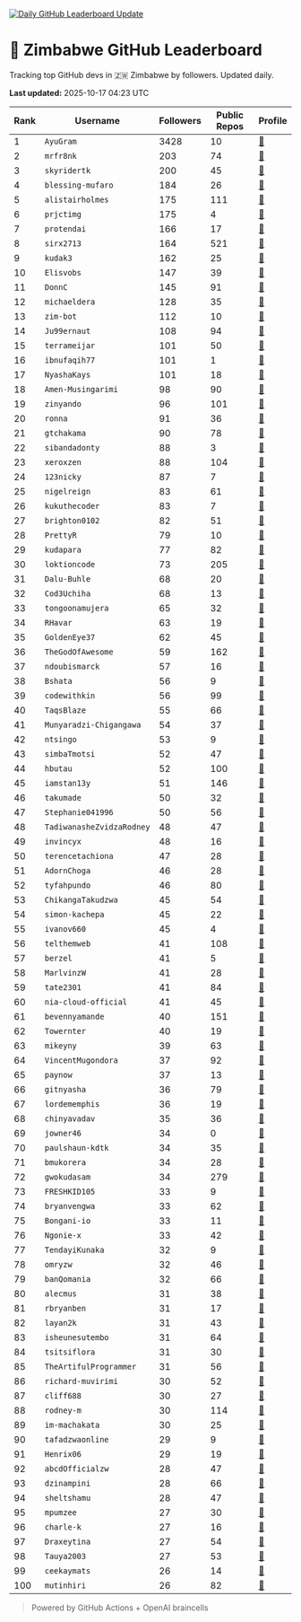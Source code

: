 [![Daily GitHub Leaderboard Update](https://github.com/bevennyamande/zim_leaderboard/actions/workflows/leaderboard.yml/badge.svg)](https://github.com/bevennyamande/zim_leaderboard/actions/workflows/leaderboard.yml)

# 🦍 Zimbabwe GitHub Leaderboard

Tracking top GitHub devs in 🇿🇼 Zimbabwe by followers. Updated daily.

<!-- START LEADERBOARD -->
**Last updated:** 2025-10-17 04:23 UTC  

| Rank | Username | Followers | Public Repos | Profile |
|------|----------|-----------|--------------|---------|
| 1 | `AyuGram` | 3428 | 10 | [🔗](https://github.com/AyuGram) |
| 2 | `mrfr8nk` | 203 | 74 | [🔗](https://github.com/mrfr8nk) |
| 3 | `skyridertk` | 200 | 45 | [🔗](https://github.com/skyridertk) |
| 4 | `blessing-mufaro` | 184 | 26 | [🔗](https://github.com/blessing-mufaro) |
| 5 | `alistairholmes` | 175 | 111 | [🔗](https://github.com/alistairholmes) |
| 6 | `prjctimg` | 175 | 4 | [🔗](https://github.com/prjctimg) |
| 7 | `protendai` | 166 | 17 | [🔗](https://github.com/protendai) |
| 8 | `sirx2713` | 164 | 521 | [🔗](https://github.com/sirx2713) |
| 9 | `kudak3` | 162 | 25 | [🔗](https://github.com/kudak3) |
| 10 | `Elisvobs` | 147 | 39 | [🔗](https://github.com/Elisvobs) |
| 11 | `DonnC` | 145 | 91 | [🔗](https://github.com/DonnC) |
| 12 | `michaeldera` | 128 | 35 | [🔗](https://github.com/michaeldera) |
| 13 | `zim-bot` | 112 | 10 | [🔗](https://github.com/zim-bot) |
| 14 | `Ju99ernaut` | 108 | 94 | [🔗](https://github.com/Ju99ernaut) |
| 15 | `terrameijar` | 101 | 50 | [🔗](https://github.com/terrameijar) |
| 16 | `ibnufaqih77` | 101 | 1 | [🔗](https://github.com/ibnufaqih77) |
| 17 | `NyashaKays` | 101 | 18 | [🔗](https://github.com/NyashaKays) |
| 18 | `Amen-Musingarimi` | 98 | 90 | [🔗](https://github.com/Amen-Musingarimi) |
| 19 | `zinyando` | 96 | 101 | [🔗](https://github.com/zinyando) |
| 20 | `ronna` | 91 | 36 | [🔗](https://github.com/ronna) |
| 21 | `gtchakama` | 90 | 78 | [🔗](https://github.com/gtchakama) |
| 22 | `sibandadonty` | 88 | 3 | [🔗](https://github.com/sibandadonty) |
| 23 | `xeroxzen` | 88 | 104 | [🔗](https://github.com/xeroxzen) |
| 24 | `123nicky` | 87 | 7 | [🔗](https://github.com/123nicky) |
| 25 | `nigelreign` | 83 | 61 | [🔗](https://github.com/nigelreign) |
| 26 | `kukuthecoder` | 83 | 7 | [🔗](https://github.com/kukuthecoder) |
| 27 | `brighton0102` | 82 | 51 | [🔗](https://github.com/brighton0102) |
| 28 | `PrettyR` | 79 | 10 | [🔗](https://github.com/PrettyR) |
| 29 | `kudapara` | 77 | 82 | [🔗](https://github.com/kudapara) |
| 30 | `loktioncode` | 73 | 205 | [🔗](https://github.com/loktioncode) |
| 31 | `Dalu-Buhle` | 68 | 20 | [🔗](https://github.com/Dalu-Buhle) |
| 32 | `Cod3Uchiha` | 68 | 13 | [🔗](https://github.com/Cod3Uchiha) |
| 33 | `tongoonamujera` | 65 | 32 | [🔗](https://github.com/tongoonamujera) |
| 34 | `RHavar` | 63 | 19 | [🔗](https://github.com/RHavar) |
| 35 | `GoldenEye37` | 62 | 45 | [🔗](https://github.com/GoldenEye37) |
| 36 | `TheGodOfAwesome` | 59 | 162 | [🔗](https://github.com/TheGodOfAwesome) |
| 37 | `ndoubismarck` | 57 | 16 | [🔗](https://github.com/ndoubismarck) |
| 38 | `Bshata` | 56 | 9 | [🔗](https://github.com/Bshata) |
| 39 | `codewithkin` | 56 | 99 | [🔗](https://github.com/codewithkin) |
| 40 | `TaqsBlaze` | 55 | 66 | [🔗](https://github.com/TaqsBlaze) |
| 41 | `Munyaradzi-Chigangawa` | 54 | 37 | [🔗](https://github.com/Munyaradzi-Chigangawa) |
| 42 | `ntsingo` | 53 | 9 | [🔗](https://github.com/ntsingo) |
| 43 | `simbaTmotsi` | 52 | 47 | [🔗](https://github.com/simbaTmotsi) |
| 44 | `hbutau` | 52 | 100 | [🔗](https://github.com/hbutau) |
| 45 | `iamstan13y` | 51 | 146 | [🔗](https://github.com/iamstan13y) |
| 46 | `takumade` | 50 | 32 | [🔗](https://github.com/takumade) |
| 47 | `Stephanie041996` | 50 | 56 | [🔗](https://github.com/Stephanie041996) |
| 48 | `TadiwanasheZvidzaRodney` | 48 | 47 | [🔗](https://github.com/TadiwanasheZvidzaRodney) |
| 49 | `invincyx` | 48 | 16 | [🔗](https://github.com/invincyx) |
| 50 | `terencetachiona` | 47 | 28 | [🔗](https://github.com/terencetachiona) |
| 51 | `AdornChoga` | 46 | 28 | [🔗](https://github.com/AdornChoga) |
| 52 | `tyfahpundo` | 46 | 80 | [🔗](https://github.com/tyfahpundo) |
| 53 | `ChikangaTakudzwa` | 45 | 54 | [🔗](https://github.com/ChikangaTakudzwa) |
| 54 | `simon-kachepa` | 45 | 22 | [🔗](https://github.com/simon-kachepa) |
| 55 | `ivanov660` | 45 | 4 | [🔗](https://github.com/ivanov660) |
| 56 | `telthemweb` | 41 | 108 | [🔗](https://github.com/telthemweb) |
| 57 | `berzel` | 41 | 5 | [🔗](https://github.com/berzel) |
| 58 | `MarlvinzW` | 41 | 28 | [🔗](https://github.com/MarlvinzW) |
| 59 | `tate2301` | 41 | 84 | [🔗](https://github.com/tate2301) |
| 60 | `nia-cloud-official` | 41 | 45 | [🔗](https://github.com/nia-cloud-official) |
| 61 | `bevennyamande` | 40 | 151 | [🔗](https://github.com/bevennyamande) |
| 62 | `Towernter` | 40 | 19 | [🔗](https://github.com/Towernter) |
| 63 | `mikeyny` | 39 | 63 | [🔗](https://github.com/mikeyny) |
| 64 | `VincentMugondora` | 37 | 92 | [🔗](https://github.com/VincentMugondora) |
| 65 | `paynow` | 37 | 13 | [🔗](https://github.com/paynow) |
| 66 | `gitnyasha` | 36 | 79 | [🔗](https://github.com/gitnyasha) |
| 67 | `lordememphis` | 36 | 19 | [🔗](https://github.com/lordememphis) |
| 68 | `chinyavadav` | 35 | 36 | [🔗](https://github.com/chinyavadav) |
| 69 | `jowner46` | 34 | 0 | [🔗](https://github.com/jowner46) |
| 70 | `paulshaun-kdtk` | 34 | 35 | [🔗](https://github.com/paulshaun-kdtk) |
| 71 | `bmukorera` | 34 | 28 | [🔗](https://github.com/bmukorera) |
| 72 | `gwokudasam` | 34 | 279 | [🔗](https://github.com/gwokudasam) |
| 73 | `FRESHKID105` | 33 | 9 | [🔗](https://github.com/FRESHKID105) |
| 74 | `bryanvengwa` | 33 | 62 | [🔗](https://github.com/bryanvengwa) |
| 75 | `Bongani-io` | 33 | 11 | [🔗](https://github.com/Bongani-io) |
| 76 | `Ngonie-x` | 33 | 42 | [🔗](https://github.com/Ngonie-x) |
| 77 | `TendayiKunaka` | 32 | 9 | [🔗](https://github.com/TendayiKunaka) |
| 78 | `omryzw` | 32 | 46 | [🔗](https://github.com/omryzw) |
| 79 | `banQomania` | 32 | 66 | [🔗](https://github.com/banQomania) |
| 80 | `alecmus` | 31 | 38 | [🔗](https://github.com/alecmus) |
| 81 | `rbryanben` | 31 | 17 | [🔗](https://github.com/rbryanben) |
| 82 | `layan2k` | 31 | 43 | [🔗](https://github.com/layan2k) |
| 83 | `isheunesutembo` | 31 | 64 | [🔗](https://github.com/isheunesutembo) |
| 84 | `tsitsiflora` | 31 | 30 | [🔗](https://github.com/tsitsiflora) |
| 85 | `TheArtifulProgrammer` | 31 | 56 | [🔗](https://github.com/TheArtifulProgrammer) |
| 86 | `richard-muvirimi` | 30 | 52 | [🔗](https://github.com/richard-muvirimi) |
| 87 | `cliff688` | 30 | 27 | [🔗](https://github.com/cliff688) |
| 88 | `rodney-m` | 30 | 114 | [🔗](https://github.com/rodney-m) |
| 89 | `im-machakata` | 30 | 25 | [🔗](https://github.com/im-machakata) |
| 90 | `tafadzwaonline` | 29 | 9 | [🔗](https://github.com/tafadzwaonline) |
| 91 | `Henrix06` | 29 | 19 | [🔗](https://github.com/Henrix06) |
| 92 | `abcdOfficialzw` | 28 | 47 | [🔗](https://github.com/abcdOfficialzw) |
| 93 | `dzinampini` | 28 | 66 | [🔗](https://github.com/dzinampini) |
| 94 | `sheltshamu` | 28 | 47 | [🔗](https://github.com/sheltshamu) |
| 95 | `mpumzee` | 27 | 30 | [🔗](https://github.com/mpumzee) |
| 96 | `charle-k` | 27 | 16 | [🔗](https://github.com/charle-k) |
| 97 | `Draxeytina` | 27 | 54 | [🔗](https://github.com/Draxeytina) |
| 98 | `Tauya2003` | 27 | 53 | [🔗](https://github.com/Tauya2003) |
| 99 | `ceekaymats` | 26 | 14 | [🔗](https://github.com/ceekaymats) |
| 100 | `mutinhiri` | 26 | 82 | [🔗](https://github.com/mutinhiri) |
<!-- END LEADERBOARD -->

> Powered by GitHub Actions + OpenAI braincells
